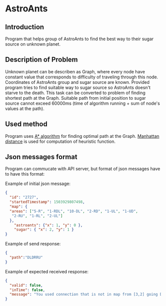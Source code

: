 # AstroAnts

## Introduction

Program that helps group of AstroAnts to find the best way to their sugar source on unknown planet.

## Description of Problem

Unknown planet can be describen as Graph, where every node have constant value that corresponds to difficulty of traveling through this node. Coordinates of AstroAnts group and sugar source are known. Provided program tries to find suitable way to sugar source so AstroAnts doesn't starve to the death. This task can be converted to problem of finding shortest path at the Graph. Suitable path from initial position to sugar source cannot exceed 60000ms (time of algorithm running + sum of node's values at the path).

## Used method

Program uses [A* algorithm](https://en.wikipedia.org/wiki/A*_search_algorithm) for finding optimal path at the Graph. [Manhattan distance](https://xlinux.nist.gov/dads/HTML/manhattanDistance.html) is used for computation of heuristic function.

## Json messages format

Program can commucate with API server, but format of json messages have to have this format:

Example of initial json message: 
```json
{
  "id": "2727",
  "startedTimestamp": 1503929807498,
  "map": {
  "areas": ["5-R", "1-RDL", "10-DL", "2-RD", "1-UL", "1-UD",
   "2-RU", "1-RL", "2-UL"]
  },
    "astroants": {"x": 1, "y": 0 },
    "sugar": { "x": 2, "y": 1 }
}
```

Example of send response:
```json
{
  "path":"DLDRRU"
}
```

Example of expected received response:
```json
{
  "valid": false,
  "inTime": false,
  "message": "You used connection that is not in map from [3,2] going DOWN"
}
```



